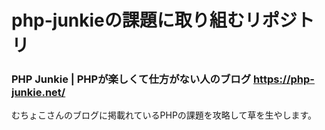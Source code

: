 # php-junkieの課題に取り組むリポジトリ
### PHP Junkie | PHPが楽しくて仕方がない人のブログ https://php-junkie.net/

むちょこさんのブログに掲載れているPHPの課題を攻略して草を生やします。
